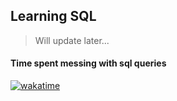 ## Learning SQL

> Will update later...

#### Time spent messing with sql queries
[![wakatime](https://wakatime.com/badge/user/0602677e-e1f1-4ba7-90c1-770c3a600207/project/73cb38d2-6875-4177-9dec-5da4a8d4c816.svg)](https://wakatime.com/badge/user/0602677e-e1f1-4ba7-90c1-770c3a600207/project/73cb38d2-6875-4177-9dec-5da4a8d4c816)